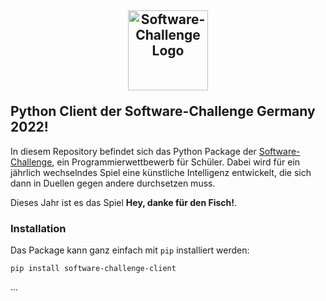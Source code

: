 ## <a target="_blank" rel="noopener noreferrer" href="https://www.software-challenge.de"><p align="center"><img width="128" src="https://software-challenge.de/site/themes/freebird/img/logo.png" alt="Software-Challenge Logo"></p></a> Python Client der Software-Challenge Germany 2022!

In diesem Repository befindet sich das Python Package der [Software-Challenge](https://www.software-challenge.de), ein
Programmierwettbewerb für Schüler. Dabei wird für ein jährlich wechselndes Spiel eine künstliche Intelligenz entwickelt,
die sich dann in Duellen gegen andere durchsetzen muss.

Dieses Jahr ist es das Spiel **Hey, danke für den Fisch!**.

### Installation

Das Package kann ganz einfach mit `pip` installiert werden:

`````commandline
pip install software-challenge-client
`````

...
